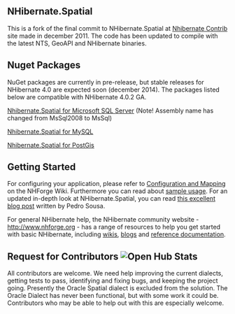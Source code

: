 ## NHibernate.Spatial

This is a fork of the final commit to NHibernate.Spatial at [Nhibernate Contrib][NHContrib] site made in december 2011. 
The code has been updated to compile with the latest NTS, GeoAPI and NHibernate binaries.

## Nuget Packages

NuGet packages are currently in pre-release, but stable releases for NHibernate 4.0 are expected soon (december 2014). The packages listed below are compatible with NHibernate 4.0.2 GA.

[Nhibernate.Spatial for Microsoft SQL Server](https://www.nuget.org/packages/NHibernate.Spatial.MsSql/) (Note! Assembly name has changed from MsSql2008 to MsSql)

[Nhibernate.Spatial for MySQL](https://www.nuget.org/packages/NHibernate.Spatial.MySQL/)

[Nhibernate.Spatial for PostGis](https://www.nuget.org/packages/NHibernate.Spatial.PostGis/)

## Getting Started
For configuring your application, please refer to [Configuration and Mapping](http://nhforge.org/wikis/spatial/configuration-and-mapping.aspx) on the NHForge Wiki. 
Furthermore you can read about [sample usage](http://nhforge.org/wikis/spatial/sample-usage.aspx). For an updated in-depth look at NHibernate.Spatial, you can 
read [this excellent blog post](http://build-failed.blogspot.no/2012/02/nhibernate-spatial-part-1.html) written by Pedro Sousa.

For general NHibernate help, the NHibernate community website - <http://www.nhforge.org> - has a range of resources to help you get started with basic NHibernate,
including [wikis][NHWiki], [blogs][NHWiki] and [reference documentation][NH]. 

## Request for Contributors ![Open Hub Stats](https://www.openhub.net/p/5599/widgets/project_partner_badge.gif)
All contributors are welcome. We need help improving the current dialects, getting tests to pass, identifying and fixing bugs, and keeping the project going.
Presently the Oracle Spatial dialect is excluded from the solution. The Oracle Dialect has never been functional, but with some work it could be. 
Contributors who may be able to help out with this are especially welcome. 

[NHWiki]: http://nhforge.org/wikis
[NHBlog]: http://nhforge.org/blogs/nhibernate
[NH]: http://nhforge.org/doc/nh/en/index.html
[NHContrib]: http://sourceforge.net/projects/nhcontrib/
